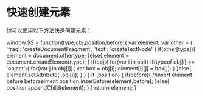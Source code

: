 # 快速创建元素
你可以使用以下方法快速创建元素：

window.$$ = function(type,obj,position,before){
		var element;
		var other = {
			'frag': 'createDocumentFragment',
        	'text': 'createTextNode' 
		}
		if(other[type]){
			element = document.other[type]();
		}else{
			element = document.createElement(type);
		}
		if(obj){
			for(var i in obj){
				if(typeof obj[i] == 'object'){
					for(var j in obj[i]){
						var box = obj[i];
						element[i][j] = box[j];	
					}
				}else{
					element.setAttribute(i,obj[i]);
				}
			}
		}
		if (position) {
			if(before){
				//insert element before beforeelment
				position.inserBefore(element,before);
			}else{
				position.appendChild(element);
			}
		}
		return element;
	}
